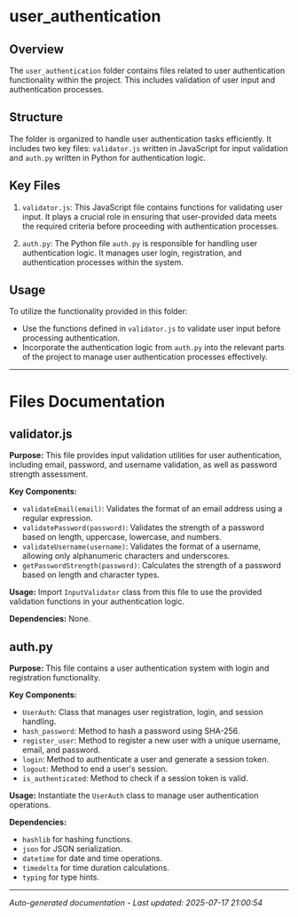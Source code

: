 # user_authentication

## Overview
The `user_authentication` folder contains files related to user authentication functionality within the project. This includes validation of user input and authentication processes.

## Structure
The folder is organized to handle user authentication tasks efficiently. It includes two key files: `validator.js` written in JavaScript for input validation and `auth.py` written in Python for authentication logic.

## Key Files
1. `validator.js`: This JavaScript file contains functions for validating user input. It plays a crucial role in ensuring that user-provided data meets the required criteria before proceeding with authentication processes.
   
2. `auth.py`: The Python file `auth.py` is responsible for handling user authentication logic. It manages user login, registration, and authentication processes within the system.

## Usage
To utilize the functionality provided in this folder:
- Use the functions defined in `validator.js` to validate user input before processing authentication.
- Incorporate the authentication logic from `auth.py` into the relevant parts of the project to manage user authentication processes effectively.

---

# Files Documentation

## validator.js

**Purpose:** This file provides input validation utilities for user authentication, including email, password, and username validation, as well as password strength assessment.

**Key Components:**
- `validateEmail(email)`: Validates the format of an email address using a regular expression.
- `validatePassword(password)`: Validates the strength of a password based on length, uppercase, lowercase, and numbers.
- `validateUsername(username)`: Validates the format of a username, allowing only alphanumeric characters and underscores.
- `getPasswordStrength(password)`: Calculates the strength of a password based on length and character types.

**Usage:** Import `InputValidator` class from this file to use the provided validation functions in your authentication logic.

**Dependencies:** None.

## auth.py

**Purpose:** This file contains a user authentication system with login and registration functionality.

**Key Components:**
- `UserAuth`: Class that manages user registration, login, and session handling.
- `hash_password`: Method to hash a password using SHA-256.
- `register_user`: Method to register a new user with a unique username, email, and password.
- `login`: Method to authenticate a user and generate a session token.
- `logout`: Method to end a user's session.
- `is_authenticated`: Method to check if a session token is valid.

**Usage:** Instantiate the `UserAuth` class to manage user authentication operations.

**Dependencies:** 
- `hashlib` for hashing functions.
- `json` for JSON serialization.
- `datetime` for date and time operations.
- `timedelta` for time duration calculations.
- `typing` for type hints.

---
*Auto-generated documentation - Last updated: 2025-07-17 21:00:54*
